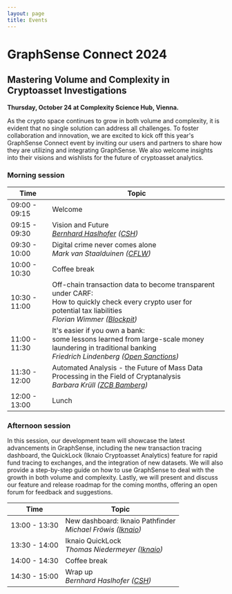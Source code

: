 ```yaml
---
layout: page
title: Events
---
```

# GraphSense Connect 2024
## Mastering Volume and Complexity in Cryptoasset Investigations

**Thursday, October 24 at Complexity Science Hub, Vienna.**

As the crypto space continues to grow in both volume and complexity, it is evident that no single solution can address all challenges. To foster collaboration and innovation, we are excited to kick off this year's GraphSense Connect event by inviting our users and partners to share how they are utilizing and integrating GraphSense. We also welcome insights into their visions and wishlists for the future of cryptoasset analytics.

### Morning session

<div class="table-wrapper" markdown="1">

| Time          | Topic                                                                     | 
|---------------|---------------------------------------------------------------------------|
| 09:00 - 09:15 | Welcome                                                                   |
| 09:15 - 09:30 | Vision and Future<br>*[Bernhard Haslhofer](https://bernhardhaslhofer.info/) (<a href="https://www.csh.ac.at/" target="_blank">CSH</a>)* |
| 09:30 - 10:00 | Digital crime never comes alone<br>*Mark van Staalduinen (<a href="https://cflw.com/" target="_blank">CFLW</a>)*        |
| 10:00 - 10:30 | Coffee break                                                              |
| 10:30 - 11:00 | Off-chain transaction data to become transparent under CARF:<br>How to quickly check every crypto user for potential tax liabilities<br>*Florian Wimmer (<a href="https://www.blockpit.io/" target="_blank">Blockpit</a>)*                                  |
| 11:00 - 11:30 | It's easier if you own a bank:<br>some lessons learned from large-scale money laundering in traditional banking<br>*Friedrich Lindenberg (<a href="https://www.opensanctions.org/" target="_blank">Open Sanctions</a>)* |
| 11:30 - 12:00 | Automated Analysis - the Future of Mass Data Processing in the Field of Cryptanalysis<br>*Barbara Krüll (<a href="https://www.justiz.bayern.de/gerichte-und-behoerden/generalstaatsanwaltschaft/bamberg/spezial_1.php" target="_blank">ZCB Bamberg</a>)*        |
| 12:00 - 13:00 | Lunch                                                       |

</div>


### Afternoon session 

In this session, our development team will showcase the latest advancements in GraphSense, including the new transaction tracing dashboard, the QuickLock (Iknaio Cryptoasset Analytics) feature for rapid fund tracing to exchanges, and the integration of new datasets. We will also provide a step-by-step guide on how to use GraphSense to deal with the growth in both volume and complexity. Lastly, we will present and discuss our feature and release roadmap for the coming months, offering an open forum for feedback and suggestions.


<div class="table-wrapper" markdown="1">

| Time          | Topic                                               |
|---------------|-----------------------------------------------------|
| 13:00 - 13:30 | New dashboard: Iknaio Pathfinder<br>*Michael Fröwis (<a href="https://www.ikna.io/" target="_blank">Iknaio</a>)*           | 
| 13:30 - 14:00 | Iknaio QuickLock<br>*Thomas Niedermeyer (<a href="https://www.ikna.io/" target="_blank">Iknaio</a>)*     | 
| 14:00 - 14:30 | Coffee break                                        |
| 14:30 - 15:00 | Wrap up<br>*Bernhard Haslhofer (<a href="https://www.csh.ac.at/" target="_blank">CSH</a>)*                | 

</div>
